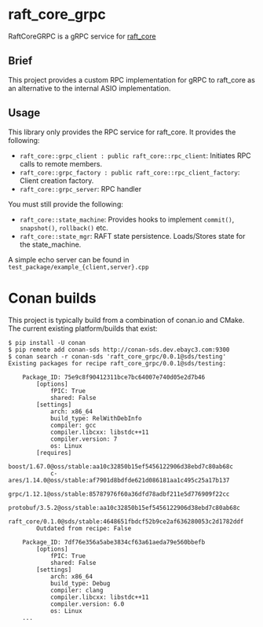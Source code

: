 # raft_core_grpc

RaftCoreGRPC is a gRPC service for [raft_core](https://github.corp.ebay.com/nukvengine/raft_core)

## Brief

This project provides a custom RPC implementation for gRPC to raft_core as an alternative
to the internal ASIO implementation.

## Usage

This library only provides the RPC service for raft_core. It provides the following:

* `raft_core::grpc_client : public raft_core::rpc_client`: Initiates RPC calls to remote members.
* `raft_core::grpc_factory : public raft_core::rpc_client_factory`: Client creation factory.
* `raft_core::grpc_server`: RPC handler

You must still provide the following:

* `raft_core::state_machine`: Provides hooks to implement `commit()`, `snapshot()`, `rollback()` etc.
* `raft_core::state_mgr`: RAFT state persistence. Loads/Stores state for the state_machine.

A simple echo server can be found in `test_package/example_{client,server}.cpp`

# Conan builds

This project is typically build from a combination of conan.io and CMake.
The current existing platform/builds that exist:
```
$ pip install -U conan
$ pip remote add conan-sds http://conan-sds.dev.ebayc3.com:9300
$ conan search -r conan-sds 'raft_core_grpc/0.0.1@sds/testing'
Existing packages for recipe raft_core_grpc/0.0.1@sds/testing:

    Package_ID: 75e9c8f90412311bce7bc64007e740d05e2d7b46
        [options]
            fPIC: True
            shared: False
        [settings]
            arch: x86_64
            build_type: RelWithDebInfo
            compiler: gcc
            compiler.libcxx: libstdc++11
            compiler.version: 7
            os: Linux
        [requires]
            boost/1.67.0@oss/stable:aa10c32850b15ef5456122906d38ebd7c80ab68c
            c-ares/1.14.0@oss/stable:af7901d8bdfde621d086181aa1c495c25a17b137
            grpc/1.12.1@oss/stable:85787976f60a36dfd78adbf211e5d776909f22cc
            protobuf/3.5.2@oss/stable:aa10c32850b15ef5456122906d38ebd7c80ab68c
            raft_core/0.1.0@sds/stable:4648651fbdcf52b9ce2af636280053c2d1782ddf
        Outdated from recipe: False

    Package_ID: 7df76e356a5abe3834cf63a61aeda79e560bbefb
        [options]
            fPIC: True
            shared: False
        [settings]
            arch: x86_64
            build_type: Debug
            compiler: clang
            compiler.libcxx: libstdc++11
            compiler.version: 6.0
            os: Linux
    ...
```
